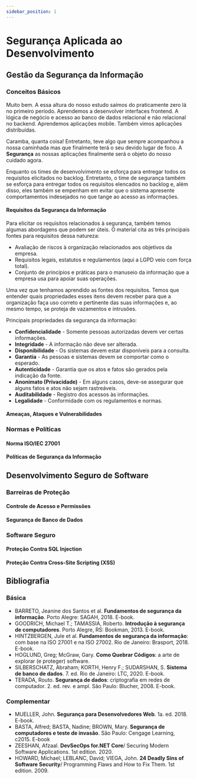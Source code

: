 ```yaml
---
sidebar_position: 1
---
```


# Segurança Aplicada ao Desenvolvimento

## Gestão da Segurança da Informação
### Conceitos Básicos
Muito bem. A essa altura do nosso estudo saímos do praticamente zero lá no primeiro período. Aprendemos a desenvolver interfaces frontend. A lógica de negócio e acesso ao banco de dados relacional e não relacional no backend. Aprendemos aplicações mobile. Também vimos aplicações distribuídas.

Caramba, quanta coisa! Entretanto, teve algo que sempre acompanhou a nossa caminhada mas que finalmente terá o seu devido lugar de foco. A **Segurança** as nossas aplicações finalmente será o objeto do nosso cuidado agora.

Enquanto os times de desenvolvimento se esforça para entregar todos os requisitos elicitados no backlog. Entretanto, o time de segurança também se esforça para entregar todos os requisitos elencados no backlog e, além disso, eles também se empenham em evitar que o sistema apresente comportamentos indesejados no que tange ao acesso as informações.

#### Requisitos da Segurança da Informação
Para elicitar os requisitos relacionados à segurança, também temos algumas abordagens que podem ser úteis. O material cita as três principais fontes para requisitos dessa natureza:

 - Avaliação de riscos à organização relacionados aos objetivos da empresa.
 - Requisitos legais, estatutos e regulamentos (aqui a LGPD veio com força total).
 - Conjunto de princípios e práticas para o manuseio da informação que a empresa usa para apoiar suas operações.

Uma vez que tenhamos aprendido as fontes dos requisitos. Temos que entender quais propriedades esses itens devem receber para que a organização faça uso correto e pertinente das suas informações e, ao mesmo tempo, se proteja de vazamentos e intrusões.

Principais propriedades da segurança da informação:

 - **Confidencialidade** - Somente pessoas autorizadas devem ver certas informações.
 - **Integridade** - A informação não deve ser alterada.
 - **Disponibilidade** - Os sistemas devem estar disponíveis para a consulta.
 - **Garantia** - As pessoas e sistemas devem se comportar como o esperado.
 - **Autenticidade** - Garantia que os atos e fatos são gerados pela indicação da fonte.
 - **Anonimato (Privacidade)** -  Em alguns casos, deve-se assegurar que alguns fatos e atos não sejam rastreáveis.
 - **Auditabilidade** - Registro dos acessos às informações.
 - **Legalidade** - Conformidade com os regulamentos e normas.

#### Ameaças, Ataques e Vulnerabilidades
### Normas e Políticas
#### Norma ISO/IEC 27001
#### Políticas de Segurança da Informação

## Desenvolvimento Seguro de Software
### Barreiras de Proteção
#### Controle de Acesso e Permissões
#### Segurança de Banco de Dados
### Software Seguro
#### Proteção Contra SQL Injection
#### Proteção Contra Cross-Site Scripting (XSS)

## Bibliografia
### Básica
 - BARRETO, Jeanine dos Santos et al. **Fundamentos de segurança da informação**. Porto Alegre: SAGAH, 2018. E-book.
 - GOODRICH, Michael T.; TAMASSIA, Roberto. **Introdução à segurança de computadores**. Porto Alegre, RS: Bookman, 2013. E-book.
 - HINTZBERGEN, Jule et al. **Fundamentos de segurança da informação**: com base na ISO 27001 e na ISO 27002. Rio de Janeiro: Brasport, 2018. E-book.
 - HOGLUND, Greg; McGraw, Gary. **Como Quebrar Códigos**: a arte de explorar (e proteger) software.
 - SILBERSCHATZ, Abraham; KORTH, Henry F.; SUDARSHAN, S. **Sistema de banco de dados**. 7. ed. Rio de Janeiro: LTC, 2020. E-book.
 - TERADA, Routo. **Segurança de dados**: criptografia em redes de computador. 2. ed. rev. e ampl. São Paulo: Blucher, 2008. E-book.

### Complementar
 - MUELLER, John. **Segurança para Desenvolvedores Web**. 1a. ed. 2018. E-book.
 - BASTA, Alfred; BASTA, Nadine; BROWN, Mary. **Segurança de computadores e teste de invasão**. São Paulo: Cengage Learning, c2015. E-book
 - ZEESHAN, Afzaal. **DevSecOps for.NET Core**/ Securing Modern Software Applications. 1st edition. 2020.
 - HOWARD, Michael; LEBLANC, David; VIEGA, John. **24 Deadly Sins of Software Security**/ Programming Flaws and How to Fix Them. 1st edition. 2009.